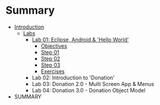 # Summary

* [Introduction](README.md)
   * [Labs](labs.md)
       * [Lab 01: Eclipse, Android & 'Hello World'](lab_01.md)
           * [Objectives](session1/lab/md/objectives.md)
           * [Step 01](session1/lab/md/step01.md)
           * [Step 02](session1/lab/md/step02.md)
           * [Step 03](session1/lab/md/step03.md)
           * [Exercises](session1/lab/md/exercises.md)
       * Lab 02: Introduction to 'Donation'
       * Lab 03: Donation 2.0 - Multi Screen App & Menus
       * Lab 04: Donation 3.0 - Donation Object Model 
* SUMMARY

